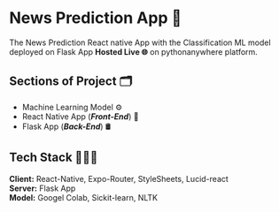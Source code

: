 
# News Prediction App 📰

The News Prediction React native App with the Classification ML model deployed on Flask App **Hosted Live 🌐** on pythonanywhere platform.

## Sections of Project 🗂️

- Machine Learning Model ⚙️
- React Native App (**_Front-End_**) 📱
- Flask App (**_Back-End_**) 🛢️

## Tech Stack 🧑🏼‍💻

**Client:** React-Native, Expo-Router, StyleSheets, Lucid-react \
**Server:** Flask App \
**Model:** Googel Colab, Sickit-learn, NLTK 
